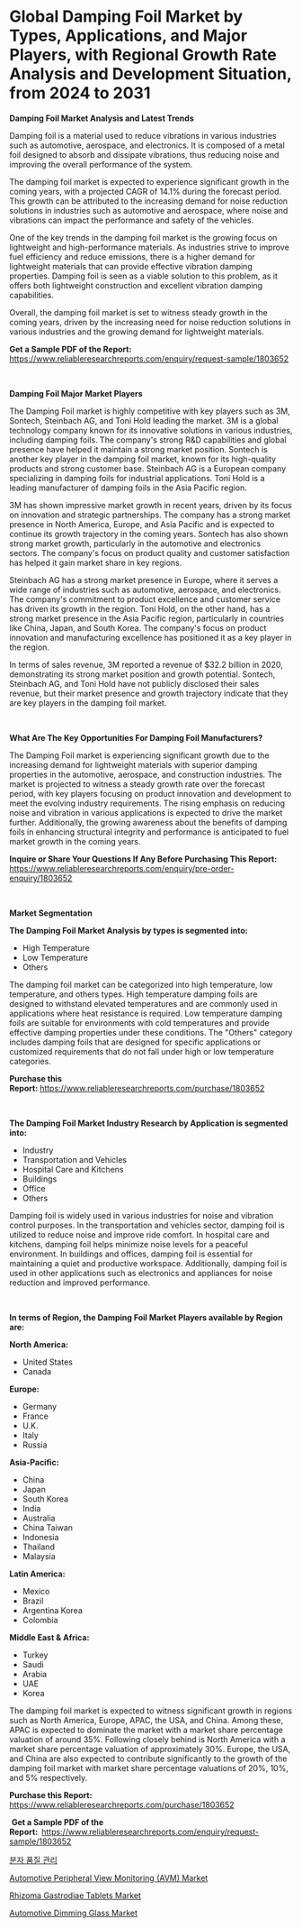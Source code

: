 <p><h1>Global Damping Foil Market by Types, Applications, and Major Players, with Regional Growth Rate Analysis and Development Situation, from 2024 to 2031</h1></p><p><strong>Damping Foil Market Analysis and Latest Trends</strong></p>
<p><p>Damping foil is a material used to reduce vibrations in various industries such as automotive, aerospace, and electronics. It is composed of a metal foil designed to absorb and dissipate vibrations, thus reducing noise and improving the overall performance of the system.</p><p>The damping foil market is expected to experience significant growth in the coming years, with a projected CAGR of 14.1% during the forecast period. This growth can be attributed to the increasing demand for noise reduction solutions in industries such as automotive and aerospace, where noise and vibrations can impact the performance and safety of the vehicles.</p><p>One of the key trends in the damping foil market is the growing focus on lightweight and high-performance materials. As industries strive to improve fuel efficiency and reduce emissions, there is a higher demand for lightweight materials that can provide effective vibration damping properties. Damping foil is seen as a viable solution to this problem, as it offers both lightweight construction and excellent vibration damping capabilities.</p><p>Overall, the damping foil market is set to witness steady growth in the coming years, driven by the increasing need for noise reduction solutions in various industries and the growing demand for lightweight materials.</p></p>
<p><strong>Get a Sample PDF of the Report:&nbsp;</strong> <a href="https://www.reliableresearchreports.com/enquiry/request-sample/1803652">https://www.reliableresearchreports.com/enquiry/request-sample/1803652</a></p>
<p>&nbsp;</p>
<p><strong>Damping Foil Major Market Players</strong></p>
<p><p>The Damping Foil market is highly competitive with key players such as 3M, Sontech, Steinbach AG, and Toni Hold leading the market. 3M is a global technology company known for its innovative solutions in various industries, including damping foils. The company's strong R&D capabilities and global presence have helped it maintain a strong market position. Sontech is another key player in the damping foil market, known for its high-quality products and strong customer base. Steinbach AG is a European company specializing in damping foils for industrial applications. Toni Hold is a leading manufacturer of damping foils in the Asia Pacific region.</p><p>3M has shown impressive market growth in recent years, driven by its focus on innovation and strategic partnerships. The company has a strong market presence in North America, Europe, and Asia Pacific and is expected to continue its growth trajectory in the coming years. Sontech has also shown strong market growth, particularly in the automotive and electronics sectors. The company's focus on product quality and customer satisfaction has helped it gain market share in key regions. </p><p>Steinbach AG has a strong market presence in Europe, where it serves a wide range of industries such as automotive, aerospace, and electronics. The company's commitment to product excellence and customer service has driven its growth in the region. Toni Hold, on the other hand, has a strong market presence in the Asia Pacific region, particularly in countries like China, Japan, and South Korea. The company's focus on product innovation and manufacturing excellence has positioned it as a key player in the region.</p><p>In terms of sales revenue, 3M reported a revenue of $32.2 billion in 2020, demonstrating its strong market position and growth potential. Sontech, Steinbach AG, and Toni Hold have not publicly disclosed their sales revenue, but their market presence and growth trajectory indicate that they are key players in the damping foil market.</p></p>
<p>&nbsp;</p>
<p><strong>What Are The Key Opportunities For Damping Foil Manufacturers?</strong></p>
<p><p>The Damping Foil market is experiencing significant growth due to the increasing demand for lightweight materials with superior damping properties in the automotive, aerospace, and construction industries. The market is projected to witness a steady growth rate over the forecast period, with key players focusing on product innovation and development to meet the evolving industry requirements. The rising emphasis on reducing noise and vibration in various applications is expected to drive the market further. Additionally, the growing awareness about the benefits of damping foils in enhancing structural integrity and performance is anticipated to fuel market growth in the coming years.</p></p>
<p><strong>Inquire or Share Your Questions If Any Before Purchasing This Report:</strong> <a href="https://www.reliableresearchreports.com/enquiry/pre-order-enquiry/1803652">https://www.reliableresearchreports.com/enquiry/pre-order-enquiry/1803652</a></p>
<p>&nbsp;</p>
<p><strong>Market Segmentation</strong></p>
<p><strong>The Damping Foil Market Analysis by types is segmented into:</strong></p>
<p><ul><li>High Temperature</li><li>Low Temperature</li><li>Others</li></ul></p>
<p><p>The damping foil market can be categorized into high temperature, low temperature, and others types. High temperature damping foils are designed to withstand elevated temperatures and are commonly used in applications where heat resistance is required. Low temperature damping foils are suitable for environments with cold temperatures and provide effective damping properties under these conditions. The "Others" category includes damping foils that are designed for specific applications or customized requirements that do not fall under high or low temperature categories.</p></p>
<p><strong>Purchase this Report:&nbsp;</strong><a href="https://www.reliableresearchreports.com/purchase/1803652">https://www.reliableresearchreports.com/purchase/1803652</a></p>
<p>&nbsp;</p>
<p><strong>The Damping Foil Market Industry Research by Application is segmented into:</strong></p>
<p><ul><li>Industry</li><li>Transportation and Vehicles</li><li>Hospital Care and Kitchens</li><li>Buildings</li><li>Office</li><li>Others</li></ul></p>
<p><p>Damping foil is widely used in various industries for noise and vibration control purposes. In the transportation and vehicles sector, damping foil is utilized to reduce noise and improve ride comfort. In hospital care and kitchens, damping foil helps minimize noise levels for a peaceful environment. In buildings and offices, damping foil is essential for maintaining a quiet and productive workspace. Additionally, damping foil is used in other applications such as electronics and appliances for noise reduction and improved performance.</p></p>
<p>&nbsp;</p>
<p><strong>In terms of Region, the Damping Foil Market Players available by Region are:</strong></p>
<p>
    <p> <strong> North America: </strong>
        <ul>
            <li>United States</li>
            <li>Canada</li>
        </ul>
        </p> 
    <p> <strong> Europe: </strong>
        <ul>
            <li>Germany</li>
            <li>France</li>
            <li>U.K.</li>
            <li>Italy</li>
            <li>Russia</li>
        </ul>
        </p> 
    <p> <strong> Asia-Pacific: </strong>
        <ul>
            <li>China</li>
            <li>Japan</li>
            <li>South Korea</li>
            <li>India</li>
            <li>Australia</li>
            <li>China Taiwan</li>
            <li>Indonesia</li>
            <li>Thailand</li>
            <li>Malaysia</li>
        </ul>
        </p> 
    <p> <strong> Latin America: </strong>
        <ul>
            <li>Mexico</li>
            <li>Brazil</li>
            <li>Argentina Korea</li>
            <li>Colombia</li>
        </ul>
        </p> 
    <p> <strong> Middle East & Africa: </strong>
        <ul>
            <li>Turkey</li>
            <li>Saudi</li>
            <li>Arabia</li>
            <li>UAE</li>
            <li>Korea</li>
        </ul>
    </p>
    </p>
<p><p>The damping foil market is expected to witness significant growth in regions such as North America, Europe, APAC, the USA, and China. Among these, APAC is expected to dominate the market with a market share percentage valuation of around 35%. Following closely behind is North America with a market share percentage valuation of approximately 30%. Europe, the USA, and China are also expected to contribute significantly to the growth of the damping foil market with market share percentage valuations of 20%, 10%, and 5% respectively.</p></p>
<p><strong>Purchase this Report: </strong><a href="https://www.reliableresearchreports.com/purchase/1803652">https://www.reliableresearchreports.com/purchase/1803652</a></p>
<p>&nbsp;<strong>Get a Sample PDF of the Report:&nbsp;&nbsp;</strong><a href="https://www.reliableresearchreports.com/enquiry/request-sample/1803652">https://www.reliableresearchreports.com/enquiry/request-sample/1803652</a></p>
<p><strong></strong></p>
<p><p><a href="https://medium.com/@wheelgg5674537/%EB%B6%84%EC%9E%90-%ED%92%88%EC%A7%88-%ED%86%B5%EC%A0%9C-%EC%8B%9C%EC%9E%A5-%EA%B7%9C%EB%AA%A8-cagr-%ED%8A%B8%EB%A0%8C%EB%93%9C-2024-2030-07978cdfb8c2">분자 품질 관리</a></p><p><a href="https://view.publitas.com/reportprime-1/global-automotive-peripheral-view-monitoring-avm-market-by-types-applications-and-major-players-with-regional-growth-rate-analysis-and-development-situation-from-2024-to-2031/">Automotive Peripheral View Monitoring (AVM) Market</a></p><p><a href="https://iodized-pantydraco-05c.notion.site/Rhizoma-Gastrodiae-Tablets-Market-Growth-Market-Trends-COVID-19-Impact-and-Forecasts-for-period-f-c6908f75fe0143618fa3abdb449ca240">Rhizoma Gastrodiae Tablets Market</a></p><p><a href="https://view.publitas.com/reportprime-1/automotive-dimming-glass-market-size-growth-and-forecast-from-2024-2031/">Automotive Dimming Glass Market</a></p></p>